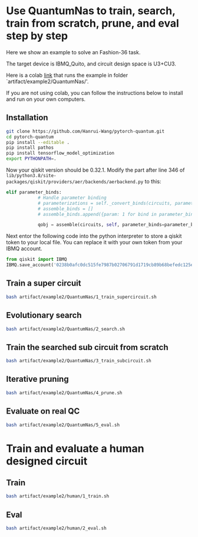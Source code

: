 # Use QuantumNas to train, search, train from scratch, prune, and eval step by step

Here we show an example to solve an Fashion-36 task.

The target device is IBMQ_Quito, and circuit design space is U3+CU3. 

Here is a colab [link](https://colab.research.google.com/drive/1hqI9-OmIcXe8WslBvDloKuhOEyP3uqyN?usp=sharing) that runs the example in folder `artifact/example2/QuantumNas/'.

If you are not using colab, you can follow the instructions below to install and run on your own computers.

## Installation
```bash
git clone https://github.com/Hanrui-Wang/pytorch-quantum.git
cd pytorch-quantum
pip install --editable .
pip install pathos
pip install tensorflow_model_optimization
export PYTHONPATH=.
```

Now your qiskit version should be 0.32.1. Modify the part after line 346 of `lib/python3.8/site-packages/qiskit/providers/aer/backends/aerbackend.py` to this:
```python
elif parameter_binds:
            # Handle parameter binding
            # parameterizations = self._convert_binds(circuits, parameter_binds)
            # assemble_binds = []
            # assemble_binds.append({param: 1 for bind in parameter_binds for param in bind})

            qobj = assemble(circuits, self, parameter_binds=parameter_binds)
```

Next entor the following code into the python interpreter to store a qiskit token to your local file. You can replace it with your own token from your IBMQ account.
```python
from qiskit import IBMQ
IBMQ.save_account('0238b0afc0dc515fe7987b02706791d1719cb89b68befedc125eded0607e6e9e9f26d3eed482f66fdc45fdfceca3aab2edb9519d96b39e9c78040194b86e7858', overwrite=True)
```

## Train a super circuit
```bash
bash artifact/example2/QuantumNas/1_train_supercircuit.sh
```

## Evolutionary search
```bash
bash artifact/example2/QuantumNas/2_search.sh
```

## Train the searched sub circuit from scratch
```bash
bash artifact/example2/QuantumNas/3_train_subcircuit.sh
```

## Iterative pruning
```bash
bash artifact/example2/QuantumNas/4_prune.sh
```

## Evaluate on real QC
```bash
bash artifact/example2/QuantumNas/5_eval.sh
```

# Train and evaluate a human designed circuit


## Train
```bash
bash artifact/example2/human/1_train.sh
```

## Eval
```bash
bash artifact/example2/human/2_eval.sh
```